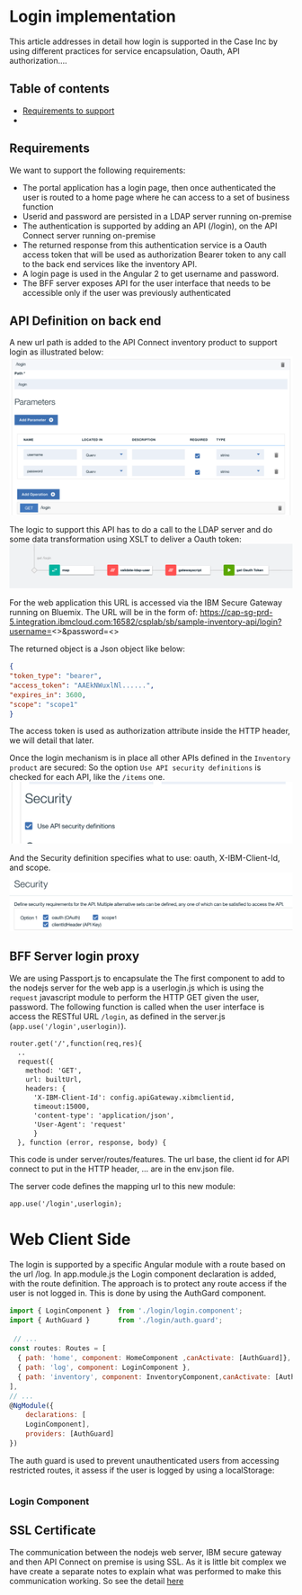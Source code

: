 # Login implementation
This article addresses in detail how login is supported in the Case Inc by using different practices for service encapsulation, Oauth, API authorization....

## Table of contents
* [Requirements to support]()
*

## Requirements
We want to support the following requirements:
* The portal application has a login page, then once authenticated the user is routed to a home page where he can access to a set of business function
* Userid and password are persisted in a LDAP server running on-premise
* The authentication is supported by adding an API (/login), on the API Connect server running on-premise
* The returned response from this authentication service is a Oauth access token that will be used as authorization Bearer token to any call to the back end services like the inventory API.
* A login page is used in the Angular 2 to get username and password.
* The BFF server exposes API for the user interface that needs to be accessible only if the user was previously authenticated

## API Definition on back end
A new url path is added to the API Connect inventory product to support login as illustrated below:
![](api-login-path.png)  

The logic to support this API has to do a call to the LDAP server and do some data transformation using XSLT to deliver a Oauth token:  
![](api-login-assemble.png)  

For the web application this URL is accessed via the IBM Secure Gateway running on Bluemix. The URL will be in the form of: https://cap-sg-prd-5.integration.ibmcloud.com:16582/csplab/sb/sample-inventory-api/login?username=<>&password=<>

The returned object is a Json object like below:
```Json
{
"token_type": "bearer",
"access_token": "AAEkNWuxlNl......",
"expires_in": 3600,
"scope": "scope1"
}
```
The access token is used as authorization attribute inside the HTTP header, we will detail that later.

Once the login mechanism is in place all other APIs defined in the `Inventory product` are secured: So the option `Use API security definitions` is checked for each API, like the `/items` one.
![](api-security.png)  

And the Security definition specifies what to use: oauth, X-IBM-Client-Id, and scope.
![](api-security-reqs.png)  


## BFF Server login proxy
We are using Passport.js to encapsulate the
The first component to add to the nodejs server for the web app is a userlogin.js which is using the `request` javascript module to perform the HTTP GET given the user, password. The following function is called when the user interface is access the RESTful URL `/login`, as defined in the server.js (`app.use('/login',userlogin)`).

```
router.get('/',function(req,res){
  ..
  request({
    method: 'GET',
    url: builtUrl,
    headers: {
      'X-IBM-Client-Id': config.apiGateway.xibmclientid,
      timeout:15000,
      'content-type': 'application/json',
      'User-Agent': 'request'
      }
  }, function (error, response, body) {

```
This code is under server/routes/features. The url base, the client id for API connect to put in the HTTP header, ... are in the env.json file.

The server code defines the mapping url to this new module:
```
app.use('/login',userlogin);
```


# Web Client Side
The login is supported by a specific Angular module with a route based on the url /log. In app.module.js the Login component declaration is added, with the route definition. The approach is to protect any route access if the user is not logged in. This is done by using the AuthGard component.

```javascript
import { LoginComponent }  from './login/login.component';
import { AuthGuard }       from './login/auth.guard';

 // ...
const routes: Routes = [
  { path: 'home', component: HomeComponent ,canActivate: [AuthGuard]},
  { path: 'log', component: LoginComponent },
  { path: 'inventory', component: InventoryComponent,canActivate: [AuthGuard]},
],
// ...
@NgModule({
    declarations: [
    LoginComponent],
    providers: [AuthGuard]
})
```  

The auth guard is used to prevent unauthenticated users from accessing restricted routes, it assess if the user is logged by using a localStorage:
```
```

### Login Component


## SSL Certificate
The communication between the nodejs web server, IBM secure gateway and then API Connect on premise is using SSL. As it is little bit complex we have create a separate notes to explain what was performed to make this communication working. So see the detail [here](ssl.md)
